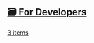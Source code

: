 ## [🗃️<!-- --> <!-- -->For Developers](/docs/category/for-developers.md)

[3 items](/docs/category/for-developers.md)
